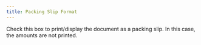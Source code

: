 ```yaml
---
title: Packing Slip Format
---
```



Check this box to print/display the document as a packing slip. In this  case, the amounts are not printed.
